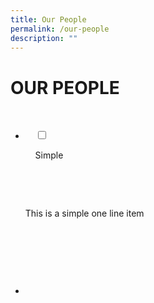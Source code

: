 ```yaml
---
title: Our People
permalink: /our-people
description: ""
---
```

OUR PEOPLE
==========



<ul class="jekyllcodex\_accordion">

  <li>

    <input type="checkbox" id="accordion1">

    <label for="accordion1">Simple</label>

    <div>

      <p>This is a simple one line item</p>

    </div>

</li>  

  <li>

